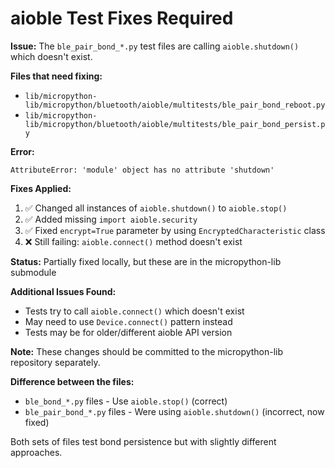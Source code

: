 # aioble Test Fixes Required

**Issue:** The `ble_pair_bond_*.py` test files are calling `aioble.shutdown()` which doesn't exist.

**Files that need fixing:**
- `lib/micropython-lib/micropython/bluetooth/aioble/multitests/ble_pair_bond_reboot.py`
- `lib/micropython-lib/micropython/bluetooth/aioble/multitests/ble_pair_bond_persist.py`

**Error:**
```
AttributeError: 'module' object has no attribute 'shutdown'
```

**Fixes Applied:**

1. ✅ Changed all instances of `aioble.shutdown()` to `aioble.stop()`
2. ✅ Added missing `import aioble.security` 
3. ✅ Fixed `encrypt=True` parameter by using `EncryptedCharacteristic` class
4. ❌ Still failing: `aioble.connect()` method doesn't exist

**Status:** Partially fixed locally, but these are in the micropython-lib submodule

**Additional Issues Found:**
- Tests try to call `aioble.connect()` which doesn't exist  
- May need to use `Device.connect()` pattern instead
- Tests may be for older/different aioble API version

**Note:** These changes should be committed to the micropython-lib repository separately.

**Difference between the files:**
- `ble_bond_*.py` files - Use `aioble.stop()` (correct)
- `ble_pair_bond_*.py` files - Were using `aioble.shutdown()` (incorrect, now fixed)

Both sets of files test bond persistence but with slightly different approaches.